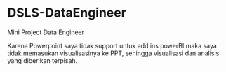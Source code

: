 # DSLS-DataEngineer
Mini Project Data Engineer

Karena Powerpoint saya tidak support untuk add ins powerBI maka saya tidak memasukan visualisasinya ke PPT, sehingga visualisasi dan analisis yang diberikan terpisah.
